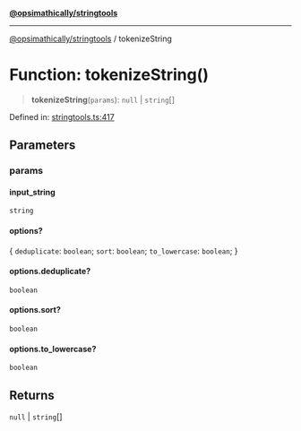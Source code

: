 [**@opsimathically/stringtools**](../README.md)

***

[@opsimathically/stringtools](../README.md) / tokenizeString

# Function: tokenizeString()

> **tokenizeString**(`params`): `null` \| `string`[]

Defined in: [stringtools.ts:417](https://github.com/opsimathically/stringtools/blob/5cf0ffb2adf03175d5a0f33cafd31a945563ed1e/src/stringtools.ts#L417)

## Parameters

### params

#### input_string

`string`

#### options?

\{ `deduplicate`: `boolean`; `sort`: `boolean`; `to_lowercase`: `boolean`; \}

#### options.deduplicate?

`boolean`

#### options.sort?

`boolean`

#### options.to_lowercase?

`boolean`

## Returns

`null` \| `string`[]
